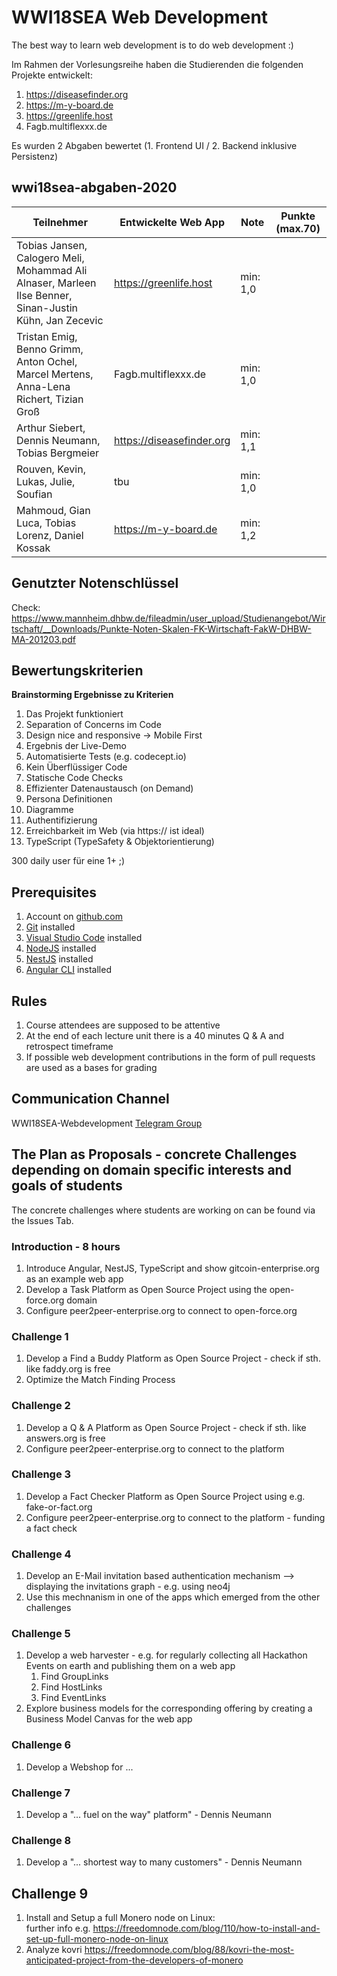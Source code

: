 # WWI18SEA Web Development

The best way to learn web development is to do web development :) 

Im Rahmen der Vorlesungsreihe haben die Studierenden die folgenden Projekte entwickelt:
1. https://diseasefinder.org
2. https://m-y-board.de
3. https://greenlife.host
4. Fagb.multiflexxx.de

Es wurden 2 Abgaben bewertet (1. Frontend UI / 2. Backend inklusive Persistenz)

## wwi18sea-abgaben-2020


| Teilnehmer | Entwickelte Web App | Note | Punkte (max.70)
|------------|----------|----------|------|
| Tobias Jansen, Calogero Meli, Mohammad Ali Alnaser, Marleen Ilse Benner, Sinan-Justin Kühn, Jan Zecevic | https://greenlife.host |  min: 1,0  |  |
| Tristan Emig, Benno Grimm, Anton Ochel, Marcel Mertens, Anna-Lena Richert, Tizian Groß   | Fagb.multiflexxx.de |  min: 1,0  |  |
| Arthur Siebert, Dennis Neumann, Tobias Bergmeier   | https://diseasefinder.org |  min: 1,1  |  |
| Rouven, Kevin, Lukas, Julie, Soufian   | tbu |  min: 1,0  |  |
| Mahmoud, Gian Luca, Tobias Lorenz, Daniel Kossak   | https://m-y-board.de |  min: 1,2  |  |

## Genutzter Notenschlüssel
Check: https://www.mannheim.dhbw.de/fileadmin/user_upload/Studienangebot/Wirtschaft/__Downloads/Punkte-Noten-Skalen-FK-Wirtschaft-FakW-DHBW-MA-201203.pdf

## Bewertungskriterien

**Brainstorming Ergebnisse zu Kriterien**
1. Das Projekt funktioniert
2. Separation of Concerns im Code
3. Design nice and responsive -> Mobile First
4. Ergebnis der Live-Demo 
5. Automatisierte Tests (e.g. codecept.io)
6. Kein Überflüssiger Code
7. Statische Code Checks 
8. Effizienter Datenaustausch (on Demand)
9. Persona Definitionen
10. Diagramme 
11. Authentifizierung
12. Erreichbarkeit im Web (via https:// ist ideal)
13. TypeScript (TypeSafety & Objektorientierung)

300 daily user für eine 1+ ;) 

## Prerequisites
1. Account on [github.com](https://github.com/)
2. [Git](https://git-scm.com/) installed
3. [Visual Studio Code](https://code.visualstudio.com/insiders/) installed
4. [NodeJS](https://nodejs.org/en/) installed
5. [NestJS](https://nestjs.com/) installed
6. [Angular CLI](https://angular.io/) installed
   

## Rules 
1. Course attendees are supposed to be attentive
2. At the end of each lecture unit there is a 40 minutes Q & A and retrospect timeframe
3. If possible web development contributions in the form of pull requests are used as a bases for grading


## Communication Channel
WWI18SEA-Webdevelopment [Telegram Group](https://t.me/joinchat/CocyExdAlhxpLcd0cqfZ6g)



## The Plan as Proposals - concrete Challenges depending on domain specific interests and goals of students

The concrete challenges where students are working on can be found via the Issues Tab.


### Introduction - 8 hours
1. Introduce Angular, NestJS, TypeScript and show gitcoin-enterprise.org as an example web app
2. Develop a Task Platform as Open Source Project using the open-force.org domain
3. Configure peer2peer-enterprise.org to connect to open-force.org


### Challenge 1
1. Develop a Find a Buddy Platform as Open Source Project - check if sth. like faddy.org is free
2. Optimize the Match Finding Process


### Challenge 2
1. Develop a Q & A Platform as Open Source Project - check if sth. like answers.org is free
2. Configure peer2peer-enterprise.org to connect to the platform


### Challenge 3
1. Develop a Fact Checker Platform as Open Source Project using e.g. fake-or-fact.org
2. Configure peer2peer-enterprise.org to connect to the platform - funding a fact check


### Challenge 4
1. Develop an E-Mail invitation based authentication mechanism --> displaying the invitations graph - e.g. using neo4j
2. Use this mechnanism in one of the apps which emerged from the other challenges


### Challenge 5
1. Develop a web harvester - e.g. for regularly collecting all Hackathon Events on earth and publishing them on a web app
   1. Find GroupLinks
   2. Find HostLinks
   3. Find EventLinks
2. Explore business models for the corresponding offering by creating a Business Model Canvas for the web app


### Challenge 6
1. Develop a Webshop for ...

### Challenge 7 
1. Develop a "... fuel on the way" platform" - Dennis Neumann

### Challenge 8 
1. Develop a "... shortest way to many customers" - Dennis Neumann

## Challenge 9
1. Install and Setup a full Monero node on Linux:  
further info e.g. https://freedomnode.com/blog/110/how-to-install-and-set-up-full-monero-node-on-linux
2. Analyze kovri https://freedomnode.com/blog/88/kovri-the-most-anticipated-project-from-the-developers-of-monero

